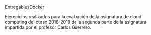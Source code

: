 EntregablesDocker

Ejerecicios realizados para la evaluación de la asignatura de cloud computing del curso 2018-2019 de la segunda parte de la asignatura impartida por el profesor Carlos Guerrero.
